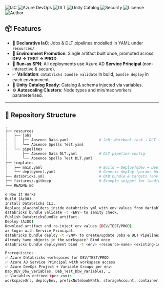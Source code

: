 ![IaC](https://img.shields.io/badge/IaC-Databricks%20Asset%20Bundles-8B5CF6?style=flat-square&logo=terraform&logoColor=white)
![Azure DevOps](https://img.shields.io/badge/CI%2FCD-Azure%20DevOps-2563eb?style=flat-square&logo=azuredevops&logoColor=white)
![DLT](https://img.shields.io/badge/Delta%20Live%20Tables-DLT-059669?style=flat-square)
![Unity Catalog](https://img.shields.io/badge/Unity%20Catalog-Ready-6b7280?style=flat-square)
![Security](https://img.shields.io/badge/Security-Service%20Principal-DC2626?style=flat-square)
![License](https://img.shields.io/badge/License-MIT-111827?style=flat-square&logo=open-source-initiative&logoColor=white)
![Author](https://img.shields.io/badge/Kishore%20Kumar%20Nagisetty-Maintainer-ec4899?style=flat-square&logo=github&logoColor=white)



## 📦 Features

- 🧱 **Declarative IaC**: Jobs & DLT pipelines modelled in YAML under `resources/`.
- 🔁 **Environment Promotion**: Single artifact built once, promoted across **DEV → TEST → PROD**.
- 🔐 **Run-as SPN**: All deployments use Azure AD **Service Principal** (non-interactive & secure).
- ✅ **Validation**: `databricks bundle validate` in build; `bundle deploy` in each environment.
- 🧾 **Unity Catalog Ready**: Catalog & schema injected via variables.
- ⚙️ **Autoscaling Clusters**: Node types and min/max workers parameterised.

---

## 📁 Repository Structure
```bash
.
├── resources
│   ├── jobs
│   │   ├── Absence Data.yaml              # Job: Notebook task → DLT task
│   │   └── Absence Spells Test.yaml
│   └── pipelines
│       ├── Absence Data DLT.yaml          # DLT pipeline config
│       └── Absence Spells Test DLT.yaml
├── templates
│   ├── main.yaml                          # Build → DeployToDev → DeployToTest
│   └── deployment.yaml                    # Generic deploy (param: buildEnv)
├── databricks.yml                         # DAB bundle & targets (env vars injected)
├── fixtures/.gitkeep                      # Example snippet for loading CSV fixtures (docs)
└── README.md

⚙️ How It Works
Build (AzDO)
Install Databricks CLI.
Replace placeholders inside databricks.yml with env values from Variable Groups.
databricks bundle validate -t <ENV> to sanity check.
Publish DatabricksBundle artifact.
Deploy (AzDO)
Download artifact and re-inject env values (DEV/TEST/PROD).
az login with Service Principal.
databricks bundle deploy -t <ENV> to create/update Jobs & DLT Pipelines.
Already have objects in the workspace? Bind once
databricks bundle deployment bind -t <env> <resource-name> <existing-id> --auto-approve

Prerequisites
✅ Azure Databricks workspaces for DEV/TEST/PROD
✅ Azure AD Service Principal with workspace access
✅ Azure DevOps Project + Variable Groups per env:
Dab_DEV_Dbw_Variables, Dab_Test_Dbw_Variables, …
✅ Variables defined (per env):
workspaceUrl, deployEnv, prefixNotebookPath, storageAccount, container, folderPath, existingClusterId, DLTClusterNodeType, DLTMinWorkers, DLTMaxWorkers, DLTSchema, catalog, successEmailDL, failureEmailDL, clientid, clientsecret, tenantid
